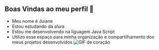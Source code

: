 ## Boas Vindas ao meu perfil 💙

- Meu nome é Juiane
- Estou estudando da alura 
- Estou me desenvolvendo na liguagem Java Script
- Utilizo esse espaço para minha organização e
compartilhamento dos meus projetos desenvolvidos
![GIF de coração](https://tenor.com/lvy0OLJqy9u.gif)
